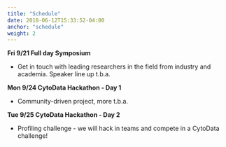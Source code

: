 ```yaml
---
title: "Schedule"
date: 2018-06-12T15:33:52-04:00
anchor: "schedule"
weight: 2
---
```


**Fri 9/21 Full day Symposium**
- Get in touch with leading researchers in the field from industry and academia. Speaker line up t.b.a.

**Mon 9/24 CytoData Hackathon - Day 1**  
- Community-driven project, more t.b.a.

**Tue 9/25 CytoData Hackathon - Day 2**  
- Profiling challenge - we will hack in teams and compete in a CytoData challenge! 